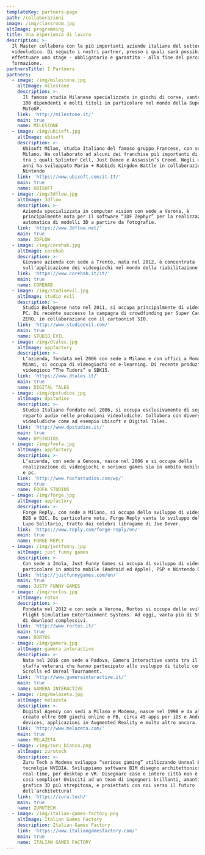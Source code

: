 ```yaml
---
templateKey: partners-page
path: /collaborazioni
image: /img/classroom.jpg
altImage: programming
title: Una esperienza di lavoro
description: >-
  Il Master collabora con le più importanti aziende italiane del settore
  videoludico. Di seguito i nostri partner, presso i quali sarà possibile
  effettuare uno stage - obbligatorio e garantito - alla fine del percorso di
  formazione.
partnersTitle: I Partners
partners:
  - image: /img/milestone.jpg
    altImage: milestone
    description: >-
      Il famoso studio Milanese specializzato in giochi di corse, vanta oltre
      100 dipendenti e molti titoli in particolare nel mondo della SuperBike e
      MotoGP.
    link: 'http://milestone.it/'
    main: true
    name: MILESTONE
  - image: /img/ubisoft.jpg
    altImage: ubisoft
    description: >-
      Ubisoft Milan, studio Italiano del famoso gruppo Francese, con sede a
      Milano. Ha collaborato ad alcuni dei franchise più importanti di Ubisoft,
      tra i quali Splinter Cell, Just Dance e Assassin’s Creed. Negli ultimi
      anni ha sviluppato Mario + Rabbids Kingdom Battle in collaborazione con
      Nintendo
    link: 'https://www.ubisoft.com/it-IT/'
    main: true
    name: UBISOFT
  - image: /img/3dflow.jpg
    altImage: 3dflow
    description: >-
      Azienda specializzata in computer vision con sede a Verona, è
      principalmente nota per il software “3DF Zephyr” per la realizzazione
      automatica di modelli 3D a partire da fotografie.
    link: 'https://www.3dflow.net/'
    main: true
    name: 3DFLOW
  - image: /img/corehab.jpg
    altImage: corehab
    description: >-
      Giovane azienda con sede a Trento, nata nel 2012, è concentrata
      sull’applicazione dei videogiochi nel mondo della riabilitazione.
    link: 'https://www.corehab.it/it/'
    main: true
    name: COREHAB
  - image: /img/studioevil.jpg
    altImage: studio evil
    description: >-
      Studio Bolognese nato nel 2011, si occupa principalmente di videogiochi
      PC. Di recente successo la campagna di crowdfunding per Super Cane Magic
      ZERO, in collaborazione con il cartoonist SIO.
    link: 'http://www.studioevil.com/'
    main: true
    name: STUDIO EVIL
  - image: /img/dtales.jpg
    altImage: appfactory
    description: >-
      L’azienda, fondata nel 2006 con sede a Milano e con uffici a Roma e a
      Miami, si occupa di videogiochi ed e-learning. Di recente produzione, il
      videogioco “The Tudors” e SBK15.
    link: 'https://www.dtales.it/'
    main: true
    name: DIGITAL TALES
  - image: /img/dpstudios.jpg
    altImage: dpstudios
    description: >-
      Studio Italiano fondato nel 2006, si occupa esclusivamente di seguire il
      reparto audio nelle produzioni videoludiche. Collabora con diverse realtà
      videoludiche come ad esempio Ubisoft e Digital Tales.
    link: 'http://www.dpstudios.it/'
    main: true
    name: DPSTUDIOS
  - image: /img/foofa.jpg
    altImage: appfactory
    description: >-
      L’azienda, con sede a Genova, nasce nel 2006 e si occupa della
      realizzazione di videogiochi e serious games sia in ambito mobile che web
      e pc.
    link: 'http://www.foofastudios.com/wp/'
    main: true
    name: FOOFA STUDIOS
  - image: /img/forge.jpg
    altImage: appfactory
    description: >-
      Forge Reply, con sede a Milano, si occupa dello sviluppo di videogiochi
      B2B e B2C. Di particolare nota, Forge Reply vanta lo sviluppo del gioco di
      Lupo Solitario, tratto dai celebri librogame di Joe Dever.
    link: 'https://www.reply.com/forge-reply/en/'
    main: true
    name: FORGE REPLY
  - image: /img/justfunny.jpg
    altImage: just funny games
    description: >-
      Con sede a Imola, Just Funny Games si occupa di sviluppo di videogiochi in
      particolare in ambito mobile (Android ed Apple), PSP e Nintendo DS.
    link: 'http://justfunnygames.com/en/'
    main: true
    name: JUSTY FUNNY GAMES
  - image: /img/rortos.jpg
    altImage: rotos
    description: >-
      Fondata nel 2012 e con sede a Verona, Rortos si occupa dello sviluppo di
      Flight Simulation Entertainment Systems. Ad oggi, vanta più di 50 milioni
      di download complessivi.
    link: 'http://www.rortos.it/'
    main: true
    name: RORTOS
  - image: /img/gamera.jpg
    altImage: gamera interactive
    description: >-
      Nata nel 2016 con sede a Padova, Gamera Interactive vanta tra il suo
      staffa veterani che hanno partecipato allo sviluppo di titoli come Elder’s
      Scrolls ed Unreal Tournament.
    link: 'http://www.gamerainteractive.it/'
    main: true
    name: GAMERA INTERACTIVE
  - image: /img/melazeta.jpg
    altImage: melazeta
    description: >-
      Digital Agency con sedi a Milano e Modena, nasce nel 1998 e da allora ha
      creato oltre 600 giochi online e FB, circa 45 apps per iOS e Android
      devices, applicazioni in Augmented Reality e molto altro ancora.
    link: 'http://www.melazeta.com/'
    main: true
    name: MELAZETA
  - image: /img/zuru_bianco.png
    altImage: zurutech
    description: >-
      Zuru Tech a Modena sviluppa “serious gaming” utilizzando Unreal Engine4 e
      tecnolgie NVIDIA. Sviluppiamo software BIM disegno architettonico, 3D e
      real-time, per desktop e VR. Disegnare case e intere città non è mai stato
      così semplice! Unisciti ad un team di ingegneri brillanti, amanti della
      grafica 3D più strepitosa, e proiettati con noi verso il futuro
      dell’architettura!
    link: 'https://zuru.tech/'
    main: true
    name: ZURUTECH
  - image: /img/italian-games-factory.png
    altImage: Italian Games Factory
    description: Italian Games Factory
    link: 'https://www.italiangamesfactory.com/'
    main: true
    name: ITALIAN GAMES FACTORY
---
```


